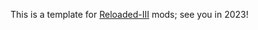 This is a template for [Reloaded-III](https://reloaded-project.github.io/Reloaded-III/) mods; see you in 2023!